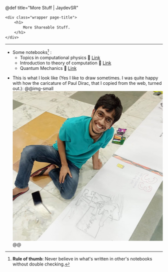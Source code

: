 @def title="More Stuff | JaydevSR"

~~~
<div class="wrapper page-title">
    <h1>
        More Shareable Stuff.
    </h1> 
</div>
~~~

---

- Some notebooks[^1] :
  - Topics in computational physics 🔗 [Link](https://jaydevsr.github.io/computational-physics-notes/) 
  - Introduction to theory of computation 🔗 [Link](https://jaydevsr.notion.site/Theory-of-Computation-b76a983528b846e7b0aaf650de61807c)
  - Quantum Mechanics 🔗 [Link](https://jaydevsr.notion.site/Quantum-Mechanics-0081b8978e1c4c589b80711e0ad95778)
<!-- - [My codepen account](https://codepen.io/jaydevsr) (\note{Nothing much for now but I occasionally try out cool stuff there.}) -->
<!-- - [My Goodreads](https://goodreads.com/jaydevsr) -->

- This is what I look like (Yes I like to draw sometimes. I was quite happy with how the caricature of Paul Dirac, that I copied from the web, turned out.):
  @@img-small
    ![My image with a caricature of Paul Dirac I copied from the internet.](/assets/images/my-pic-with-dirac.jpg)
  @@

[^1]: **Rule of thumb**: Never believe in what's written in other's notebooks without double checking.